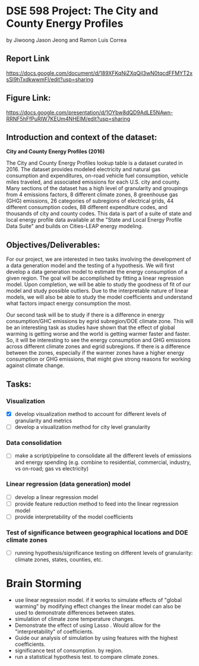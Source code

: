 # DSE 598 Project: The City and County Energy Profiles
by Jiwoong Jason Jeong and Ramon Luis Correa

## Report Link
https://docs.google.com/document/d/189XFKqNiZXqQjl3wN0tqcdFFMYT2xsSI9hTxdkwwmFI/edit?usp=sharing

## Figure Link: 
https://docs.google.com/presentation/d/1OYbw8dQD9AdLE5NAwn-RRNF5hFfPuRIW7KEUm4NHEIM/edit?usp=sharing
## Introduction and context of the dataset:
**City and County Energy Profiles (2016)**

The City and County Energy Profiles lookup table is a dataset curated in 2016. The dataset provides modeled electricity and natural gas consumption and expenditures, on-road vehicle fuel consumption, vehicle miles traveled, and associated emissions for each U.S. city and county. Many sections of the dataset has a high level of granularity and groupings from 4 emissions factors, 8 different climate zones, 8 greenhouse gas (GHG) emissions, 26 categories of subregions of electrical grids, 44 different consumption codes, 88 different expenditure codes, and thousands of city and county codes. This data is part of a suite of state and local energy profile data available at the "State and Local Energy Profile Data Suite" and builds on Cities-LEAP energy modeling.

## Objectives/Deliverables:
For our project, we are interested in two tasks involving the development of a data generation model and the testing of a hypothesis. We will first develop a data generation model to estimate the energy consumption of a given region. The goal will be accomplished by fitting a linear regression model. Upon completion, we will be able to study the goodness of fit of our model and study possible outliers. Due to the interpretable nature of linear models, we will also be able to study the model coefficients and understand what factors impact energy consumption the most. 

Our second task will be to study if there is a difference in energy consumption/GHC emissions by egrid subregion/DOE climate zone. This will be an interesting task as studies have shown that the effect of global warming is getting worse and the world is getting warmer faster and faster. So, it will be interesting to see the energy consumption and GHG emissions across different climate zones and egrid subregions. If there is a difference between the zones, especially if the warmer zones have a higher energy consumption or GHG emissions, that might give strong reasons for working against climate change.

## Tasks:
### Visualization
* [x] develop visualization method to account for different levels of granularity and metrics
* [ ] develop a visualization method for city level granularity

### Data consolidation
* [ ] make a script/pipeline to consolidate all the different levels of emissions and energy spending (e.g. combine to residential, commercial, industry, vs on-road; gas vs electricity)

### Linear regression (data generation) model
* [ ] develop a linear regression model
* [ ] provide feature reduction method to feed into the linear regression model
* [ ] provide interpretability of the model coefficients

### Test of significance between geographical locations and DOE climate zones
* [ ] running hypothesis/significance testing on different levels of granularity: climate zones, states, counties, etc.

# Brain Storming

- use linear regression model. if it works to simulate effects of "global warming" by modifying effect changes the linear model can also be used to demonstrate differences between states.
- simulation of climate zone temperature changes.
- Demonstrate the effect of using Lasso . Would allow for the "interpretability" of coefficients.
- Guide our analysis of simulation by using features with the highest coefficients.
- significance test of  consumption.  by region.
- run a statistical hypothesis test.  to  compare climate zones. 
